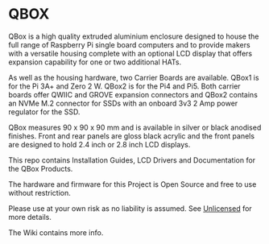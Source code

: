 # QBOX

QBox is a high quality extruded aluminium enclosure designed to house the full range of Raspberry Pi single board computers and to provide makers with a versatile housing complete with an optional LCD display that offers expansion capability for one or two additional HATs.

As well as the housing hardware, two Carrier Boards are available. QBox1 is for the Pi 3A+ and Zero 2 W. QBox2 is for the Pi4 and Pi5. Both carrier boards offer QWIIC and GROVE expansion connectors and QBox2 contains an NVMe M.2 connector for SSDs with an onboard 3v3 2 Amp power regulator for the SSD.  
 
QBox measures 90 x 90 x 90 mm and is available in silver or black anodised finishes. Front and rear panels are gloss black acrylic and the front panels are designed to hold 2.4 inch or 2.8 inch LCD displays.  
 
This repo contains Installation Guides, LCD Drivers and Documentation for the QBox Products.

The hardware and firmware for this Project is Open Source and free to use without restriction. 

Please use at your own risk as no liability is assumed. See [Unlicensed](https://choosealicense.com/licenses/unlicense/) for more details.

The Wiki contains more info.

